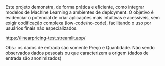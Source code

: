 Este projeto demonstra, de forma prática e eficiente, como integrar modelos de Machine Learning a ambientes de deployment. O objetivo é evidenciar o potencial de criar aplicações mais intuitivas e acessíveis, sem exigir codificação complexa (low-code/no-code), facilitando o uso por usuários finais não especializados.

https://linearpricing-test.streamlit.app/


Obs.: os dados de entrada são somente Preço e Quantidade. Não sendo observados dados pessoais ou que caracterizem a origem (dados de entrada são anonimizados)
